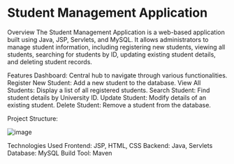 # Student Management Application
Overview
          The Student Management Application is a web-based application built using Java, JSP, Servlets, and MySQL. It allows administrators to manage student information, including registering new students, viewing all students, searching for students by ID, updating existing student details, and deleting student records.

Features
    Dashboard: Central hub to navigate through various functionalities.
    Register New Student: Add a new student to the database.
    View All Students: Display a list of all registered students.
    Search Student: Find student details by University ID.
    Update Student: Modify details of an existing student.
    Delete Student: Remove a student from the database.
    
Project Structure:

![image](https://github.com/user-attachments/assets/beaf22b6-e444-45dc-ab1c-53b4e732d914)

Technologies Used
    Frontend: JSP, HTML, CSS
    Backend: Java, Servlets
    Database: MySQL
    Build Tool: Maven
